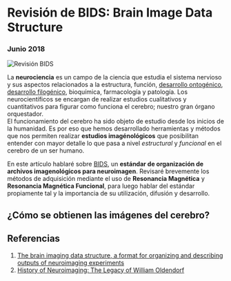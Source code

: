 # Revisión de BIDS: Brain Image Data Structure
### Junio 2018

![Revisión BIDS](http://nicoavila.s3.amazonaws.com/articulos/10_01revision-BIDS.jpg)

La **neurociencia** es un campo de la ciencia que estudia el sistema nervioso y sus aspectos relacionados a la estructura, función, [desarrollo ontogénico](https://es.wikipedia.org/wiki/Ontogenia), [desarrollo filogénico](https://es.wikipedia.org/wiki/Filogenia), bioquímica, farmacología y patología. Los neurocientíficos se encargan de realizar estudios cualitativos y cuantitativos para figurar como funciona el cerebro; nuestro gran órgano orquestador.  
El funcionamiento del cerebro ha sido objeto de estudio desde los inicios de la humanidad. Es por eso que hemos desarrollado herramientas y métodos que nos permiten realizar **estudios imagénológicos** que posibilitan entender con mayor detalle lo que pasa a nivel *estructural* y *funcional* en el cerebro de un ser humano.

En este artículo hablaré sobre [BIDS](http://bids.neuroimaging.io/), un **estándar de organización de archivos imagenológicos para neuroimagen**. Revisaré brevemente los métodos de adquisición mediante el uso de **Resonancia Magnética** y **Resonancia Magnética Funcional**, para luego hablar del estándar propiamente tal y la importancia de su utilización, difusión y desarrollo.

## ¿Cómo se obtienen las imágenes del cerebro?


## Referencias

1. [The brain imaging data structure, a format for organizing and describing outputs of neuroimaging experiments](https://www.nature.com/articles/sdata201644)
2. [History of Neuroimaging: The Legacy of William Oldendorf](http://journals.sagepub.com/doi/abs/10.1177/0883073809359083)